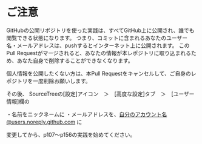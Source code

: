 # ご注意

GitHubの公開リポジトリを使った実践は、すべてGitHub上に公開され、誰でも閲覧できる状態になります。
つまり、コミットに含まれるあなたのユーザー名・メールアドレスは、pushするとインターネット上に公開されます。
このPull Requestがマージされると、あなたの情報が本レポジトリに取り込まれるため、あなた自身で削除することができなくなります。

個人情報を公開したくない方は、本Pull Requestをキャンセルして、ご自身のレポジトリを一度削除お願いします。

その後、
SourceTreeの[設定]アイコン　＞　[高度な設定]タブ　＞　[ユーザー情報]欄の

・名前をニックネームに
・メールアドレスを、自分のアカウント名@users.noreply.github.com に

変更してから、p107〜p156の実践を始めてください。
